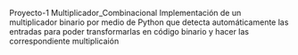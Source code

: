 Proyecto-1 Multiplicador_Combinacional
Implementación de un multiplicador binario por medio de Python que detecta automáticamente las entradas para poder transformarlas en código binario y hacer las correspondiente multiplicaión
